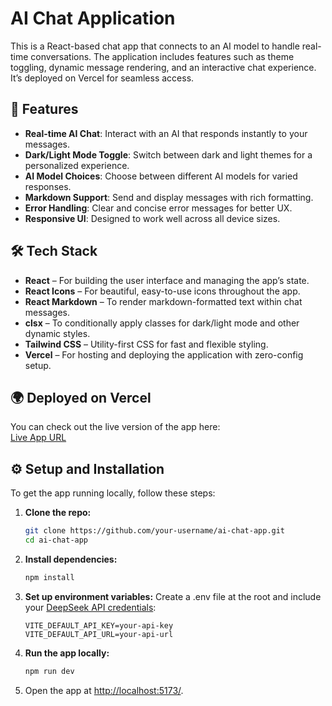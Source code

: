 
# AI Chat Application

This is a React-based chat app that connects to an AI model to handle real-time conversations. The application includes features such as theme toggling, dynamic message rendering, and an interactive chat experience. It’s deployed on Vercel for seamless access.

## 🚀 Features

- **Real-time AI Chat**: Interact with an AI that responds instantly to your messages.
- **Dark/Light Mode Toggle**: Switch between dark and light themes for a personalized experience.
- **AI Model Choices**: Choose between different AI models for varied responses.
- **Markdown Support**: Send and display messages with rich formatting.
- **Error Handling**: Clear and concise error messages for better UX.
- **Responsive UI**: Designed to work well across all device sizes.

## 🛠 Tech Stack

- **React** – For building the user interface and managing the app’s state.
- **React Icons** – For beautiful, easy-to-use icons throughout the app.
- **React Markdown** – To render markdown-formatted text within chat messages.
- **clsx** – To conditionally apply classes for dark/light mode and other dynamic styles.
- **Tailwind CSS** – Utility-first CSS for fast and flexible styling.
- **Vercel** – For hosting and deploying the application with zero-config setup.

## 🌍 Deployed on Vercel

You can check out the live version of the app here:  
[Live App URL]()

## ⚙️ Setup and Installation

To get the app running locally, follow these steps:

1. **Clone the repo:**

   ```bash
   git clone https://github.com/your-username/ai-chat-app.git
   cd ai-chat-app
   ```

2. **Install dependencies:**

   ```bash
   npm install
   ```

3. **Set up environment variables:**
   Create a .env file at the root and include your [DeepSeek API credentials](https://api-docs.deepseek.com/):

   ```env
   VITE_DEFAULT_API_KEY=your-api-key
   VITE_DEFAULT_API_URL=your-api-url
   ```

4. **Run the app locally:**

   ```bash
   npm run dev
   ```

5. Open the app at [http://localhost:5173/](http://localhost:5173/).
